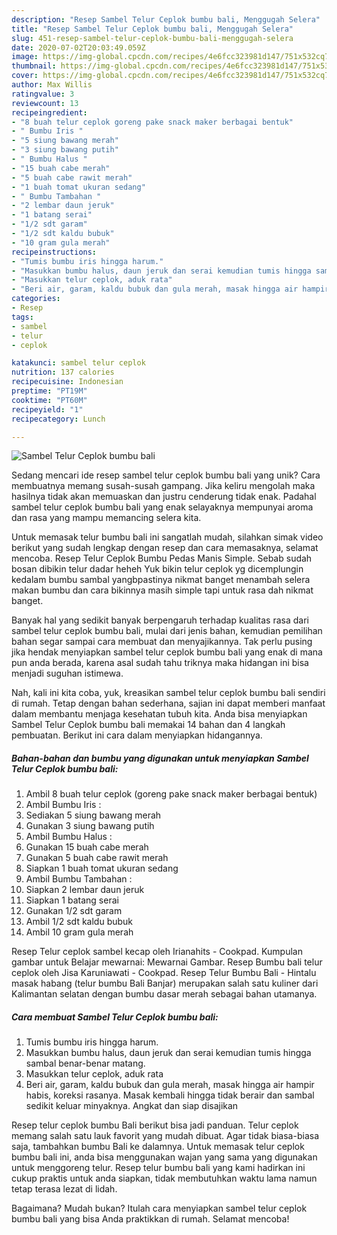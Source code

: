 ```yaml
---
description: "Resep Sambel Telur Ceplok bumbu bali, Menggugah Selera"
title: "Resep Sambel Telur Ceplok bumbu bali, Menggugah Selera"
slug: 451-resep-sambel-telur-ceplok-bumbu-bali-menggugah-selera
date: 2020-07-02T20:03:49.059Z
image: https://img-global.cpcdn.com/recipes/4e6fcc323981d147/751x532cq70/sambel-telur-ceplok-bumbu-bali-foto-resep-utama.jpg
thumbnail: https://img-global.cpcdn.com/recipes/4e6fcc323981d147/751x532cq70/sambel-telur-ceplok-bumbu-bali-foto-resep-utama.jpg
cover: https://img-global.cpcdn.com/recipes/4e6fcc323981d147/751x532cq70/sambel-telur-ceplok-bumbu-bali-foto-resep-utama.jpg
author: Max Willis
ratingvalue: 3
reviewcount: 13
recipeingredient:
- "8 buah telur ceplok goreng pake snack maker berbagai bentuk"
- " Bumbu Iris "
- "5 siung bawang merah"
- "3 siung bawang putih"
- " Bumbu Halus "
- "15 buah cabe merah"
- "5 buah cabe rawit merah"
- "1 buah tomat ukuran sedang"
- " Bumbu Tambahan "
- "2 lembar daun jeruk"
- "1 batang serai"
- "1/2 sdt garam"
- "1/2 sdt kaldu bubuk"
- "10 gram gula merah"
recipeinstructions:
- "Tumis bumbu iris hingga harum."
- "Masukkan bumbu halus, daun jeruk dan serai kemudian tumis hingga sambal benar-benar matang."
- "Masukkan telur ceplok, aduk rata"
- "Beri air, garam, kaldu bubuk dan gula merah, masak hingga air hampir habis, koreksi rasanya. Masak kembali hingga tidak berair dan sambal sedikit keluar minyaknya. Angkat dan siap disajikan"
categories:
- Resep
tags:
- sambel
- telur
- ceplok

katakunci: sambel telur ceplok 
nutrition: 137 calories
recipecuisine: Indonesian
preptime: "PT19M"
cooktime: "PT60M"
recipeyield: "1"
recipecategory: Lunch

---
```



![Sambel Telur Ceplok bumbu bali](https://img-global.cpcdn.com/recipes/4e6fcc323981d147/751x532cq70/sambel-telur-ceplok-bumbu-bali-foto-resep-utama.jpg)

Sedang mencari ide resep sambel telur ceplok bumbu bali yang unik? Cara membuatnya memang susah-susah gampang. Jika keliru mengolah maka hasilnya tidak akan memuaskan dan justru cenderung tidak enak. Padahal sambel telur ceplok bumbu bali yang enak selayaknya mempunyai aroma dan rasa yang mampu memancing selera kita.

Untuk memasak telur bumbu bali ini sangatlah mudah, silahkan simak video berikut yang sudah lengkap dengan resep dan cara memasaknya, selamat mencoba. Resep Telur Ceplok Bumbu Pedas Manis Simple. Sebab sudah bosan dibikin telur dadar heheh Yuk bikin telur ceplok yg dicemplungin kedalam bumbu sambal yangbpastinya nikmat banget menambah selera makan bumbu dan cara bikinnya masih simple tapi untuk rasa dah nikmat banget.

Banyak hal yang sedikit banyak berpengaruh terhadap kualitas rasa dari sambel telur ceplok bumbu bali, mulai dari jenis bahan, kemudian pemilihan bahan segar sampai cara membuat dan menyajikannya. Tak perlu pusing jika hendak menyiapkan sambel telur ceplok bumbu bali yang enak di mana pun anda berada, karena asal sudah tahu triknya maka hidangan ini bisa menjadi suguhan istimewa.


Nah, kali ini kita coba, yuk, kreasikan sambel telur ceplok bumbu bali sendiri di rumah. Tetap dengan bahan sederhana, sajian ini dapat memberi manfaat dalam membantu menjaga kesehatan tubuh kita. Anda bisa menyiapkan Sambel Telur Ceplok bumbu bali memakai 14 bahan dan 4 langkah pembuatan. Berikut ini cara dalam menyiapkan hidangannya.

<!--inarticleads1-->

##### Bahan-bahan dan bumbu yang digunakan untuk menyiapkan Sambel Telur Ceplok bumbu bali:

1. Ambil 8 buah telur ceplok (goreng pake snack maker berbagai bentuk)
1. Ambil  Bumbu Iris :
1. Sediakan 5 siung bawang merah
1. Gunakan 3 siung bawang putih
1. Ambil  Bumbu Halus :
1. Gunakan 15 buah cabe merah
1. Gunakan 5 buah cabe rawit merah
1. Siapkan 1 buah tomat ukuran sedang
1. Ambil  Bumbu Tambahan :
1. Siapkan 2 lembar daun jeruk
1. Siapkan 1 batang serai
1. Gunakan 1/2 sdt garam
1. Ambil 1/2 sdt kaldu bubuk
1. Ambil 10 gram gula merah


Resep Telur ceplok sambel kecap oleh Irianahits - Cookpad. Kumpulan gambar untuk Belajar mewarnai: Mewarnai Gambar. Resep Bumbu bali telur ceplok oleh Jisa Karuniawati - Cookpad. Resep Telur Bumbu Bali - Hintalu masak habang (telur bumbu Bali Banjar) merupakan salah satu kuliner dari Kalimantan selatan dengan bumbu dasar merah sebagai bahan utamanya. 

<!--inarticleads2-->

##### Cara membuat Sambel Telur Ceplok bumbu bali:

1. Tumis bumbu iris hingga harum.
1. Masukkan bumbu halus, daun jeruk dan serai kemudian tumis hingga sambal benar-benar matang.
1. Masukkan telur ceplok, aduk rata
1. Beri air, garam, kaldu bubuk dan gula merah, masak hingga air hampir habis, koreksi rasanya. Masak kembali hingga tidak berair dan sambal sedikit keluar minyaknya. Angkat dan siap disajikan


Resep telur ceplok bumbu Bali berikut bisa jadi panduan. Telur ceplok memang salah satu lauk favorit yang mudah dibuat. Agar tidak biasa-biasa saja, tambahkan bumbu Bali ke dalamnya. Untuk memasak telur ceplok bumbu bali ini, anda bisa menggunakan wajan yang sama yang digunakan untuk menggoreng telur. Resep telur bumbu bali yang kami hadirkan ini cukup praktis untuk anda siapkan, tidak membutuhkan waktu lama namun tetap terasa lezat di lidah. 

Bagaimana? Mudah bukan? Itulah cara menyiapkan sambel telur ceplok bumbu bali yang bisa Anda praktikkan di rumah. Selamat mencoba!
